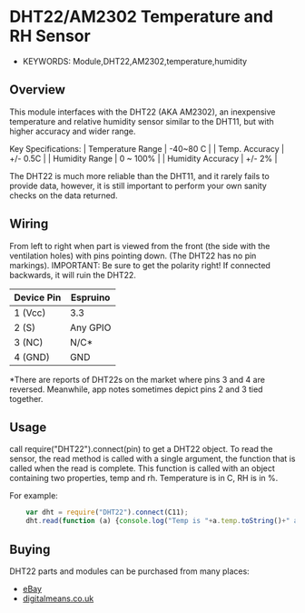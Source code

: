 <!--- Copyright (c) 2014 Spence Konde. See the file LICENSE for copying permission. -->
DHT22/AM2302 Temperature and RH Sensor
=====================

* KEYWORDS: Module,DHT22,AM2302,temperature,humidity

Overview
-----------------

This module interfaces with the DHT22 (AKA AM2302), an inexpensive temperature and relative humidity sensor similar to the DHT11, but with higher accuracy and wider range. 

Key Specifications:
  | Temperature Range | -40~80 C |
  | Temp. Accuracy    | +/- 0.5C |
  | Humidity Range    | 0 ~ 100% |
  | Humidity Accuracy | +/- 2%   |

The DHT22 is much more reliable than the DHT11, and it rarely fails to provide data, however, it is still important to perform your own sanity checks on the data returned. 


Wiring
-----------------

From left to right when part is viewed from the front (the side with the ventilation holes) with pins pointing down. (The DHT22 has no pin markings). 
IMPORTANT: Be sure to get the polarity right! If connected backwards, it will ruin the DHT22. 

  | Device Pin | Espruino |
  | ---------- | -------- |
  | 1 (Vcc)    | 3.3      |
  | 2 (S)      | Any GPIO |
  | 3 (NC)     | N/C*     |
  | 4 (GND)    | GND      |

*There are reports of DHT22s on the market where pins 3 and 4 are reversed. Meanwhile, app notes sometimes depict pins 2 and 3 tied together. 


Usage
------------

call require("DHT22").connect(pin) to get a DHT22 object. To read the sensor, the read method is called with a single argument, the function that is called when the read is complete. This function is called with an object containing two properties, temp and rh. Temperature is in C, RH is in %. 

For example:
```JavaScript
    var dht = require("DHT22").connect(C11);
    dht.read(function (a) {console.log("Temp is "+a.temp.toString()+" and RH is "+a.rh.toString());});
```

Buying
-----

DHT22 parts and modules can be purchased from many places:
* [eBay](http://www.ebay.com/sch/i.html?_nkw=DHT22&_sacat=92074)
* [digitalmeans.co.uk](https://digitalmeans.co.uk/shop/index.php?route=product/search&tag=dht22)
